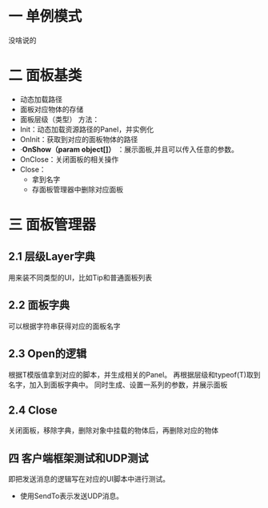 # 一 单例模式
没啥说的

# 二 面板基类
- 动态加载路径
- 面板对应物体的存储
- 面板层级（类型）
方法：
- Init：动态加载资源路径的Panel，并实例化
- OnInit：获取到对应的面板物体的路径
- ·**OnShow（param object[]）** ：展示面板,并且可以传入任意的参数。
- OnClose：关闭面板的相关操作
- Close：
	- 拿到名字
	- 存面板管理器中删除对应面板

# 三 面板管理器
## 2.1 层级Layer字典
用来装不同类型的UI，比如Tip和普通面板列表
## 2.2 面板字典
可以根据字符串获得对应的面板名字
## 2.3 Open的逻辑
根据T模版值拿到对应的脚本，并生成相关的Panel。
再根据层级和typeof(T)取到名字，加入到面板字典中。
同时生成、设置一系列的参数，并展示面板
## 2.4 Close
关闭面板，移除字典，删除对象中挂载的物体后，再删除对应的物体
## 四 客户端框架测试和UDP测试
即把发送消息的逻辑写在对应的UI脚本中进行测试。
- 使用SendTo表示发送UDP消息。